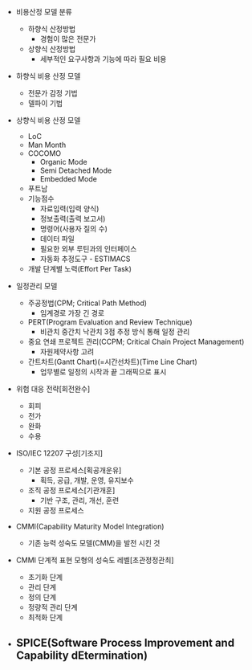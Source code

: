 - 비용산정 모델 분류
  - 하향식 산정방법
    - 경험이 많은 전문가
  - 상향식 산정방법
    - 세부적인 요구사항과 기능에 따라 필요 비용


- 하향식 비용 산정 모델
  - 전문가 감정 기법
  - 델파이 기법


- 상향식 비용 산정 모델
  - LoC
  - Man Month
  - COCOMO
    - Organic Mode
    - Semi Detached Mode
    - Embedded Mode
  - 푸트남
  - 기능점수
    - 자료입력(입력 양식)
    - 정보출력(출력 보고서)
    - 명령어(사용자 질의 수)
    - 데이터 파일
    - 필요한 외부 루틴과의 인터페이스
    - 자동화 추정도구 - ESTIMACS
  - 개발 단계별 노력(Effort Per Task)


- 일정관리 모델
  - 주공정법(CPM; Critical Path Method)
    - 임계경로 가장 긴 경로
  - PERT(Program Evaluation and Review Technique)
    - 비관치 중간치 낙관치 3점 추정 방식 통해 일정 관리
  - 중요 연쇄 프로젝트 관리(CCPM; Critical Chain Project Management)
    - 자원제약사항 고려
  - 간트차트(Gantt Chart)(=시간선차트)(Time Line Chart)
    - 업무별로 일정의 시작과 끝 그래픽으로 표시


- 위험 대응 전략[회전완수]
  - 회피
  - 전가
  - 완화
  - 수용

    
- ISO/IEC 12207 구성[기조지]
  - 기본 공정 프로세스[획공개운유]
    - 획득, 공급, 개발, 운영, 유지보수
  - 조직 공정 프로세스[기관개훈]
    - 기반 구조, 관리, 개선, 훈련
  - 지원 공정 프로세스
    


- CMMI(Capability Maturity Model Integration)
  - 기존 능력 성숙도 모델(CMM)을 발전 시킨 것


- CMMI 단계적 표현 모형의 성숙도 레벨[초관정정관최]
  - 초기화 단계
  - 관리 단계
  - 정의 단계
  - 정량적 관리 단계
  - 최적화 단계


- SPICE(Software Process Improvement and Capability dEtermination)
  - 